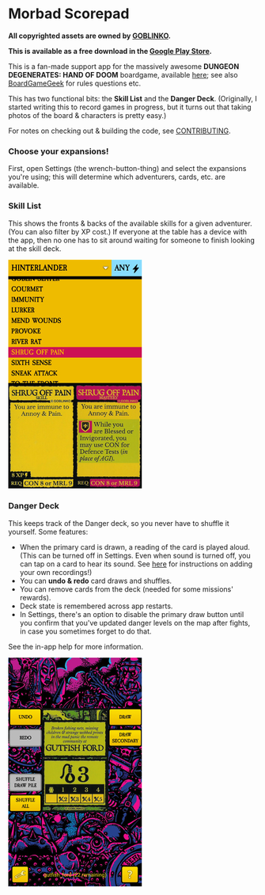 # Morbad Scorepad

**All copyrighted assets are owned by [GOBLINKO](https://goblinkomegamall.com/).**

**This is available as a free download in the
[Google Play Store](https://play.google.com/store/apps/details?id=com.kuhrusty.morbadscorepad).**

This is a fan-made support app for the massively awesome **DUNGEON
DEGENERATES: HAND OF DOOM** boardgame, available
[here](https://goblinkomegamall.com/collections/dungeon-degenerates);
see also [BoardGameGeek](https://boardgamegeek.com/boardgame/210232) for
rules questions etc.

This has two functional bits: the **Skill List** and the **Danger Deck**.
(Originally, I started writing this to record games in progress, but it
turns out that taking photos of the board & characters is pretty easy.)

For notes on checking out & building the code, see
[CONTRIBUTING](CONTRIBUTING.md).

### Choose your expansions!

First, open Settings (the wrench-button-thing) and select the expansions
you're  using; this will determine which adventurers, cards, etc. are
available.

### Skill List

This shows the fronts & backs of the available skills for a given
adventurer.  (You can also filter by XP cost.)  If everyone at the table
has a device with the app, then no one has to sit around waiting for
someone to finish looking at the skill deck.

![Skill List](extras/screenshot.skill.jpg)

### Danger Deck

This keeps track of the Danger deck, so you never have to shuffle it
yourself.  Some features:

- When the primary card is drawn, a reading of the card is played aloud.
  (This can be turned off in Settings.  Even when sound is turned off,
  you can tap on a card to hear its sound.  See
  [here](https://github.com/kuhrusty/MorbadScorepad/blob/master/CONTRIBUTING.md#adding-your-own-danger-card-recordings)
  for instructions on adding your own recordings!)
- You can **undo & redo** card draws and shuffles.
- You can remove cards from the deck (needed for some missions' rewards).
- Deck state is remembered across app restarts.
- In Settings, there's an option to disable the primary draw button
  until you confirm that you've updated danger levels on the map after
  fights, in case you sometimes forget to do that.

See the in-app help for more information.

![Danger Deck](extras/screenshot.danger.jpg)
